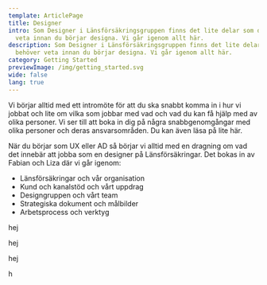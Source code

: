 ```yaml
---
template: ArticlePage
title: Designer
intro: Som Designer i Länsförsäkringsgruppen finns det lite delar som du behöver
  veta innan du börjar designa. Vi går igenom allt här.
description: Som Designer i Länsförsäkringsgruppen finns det lite delar som du
  behöver veta innan du börjar designa. Vi går igenom allt här.
category: Getting Started
previewImage: /img/getting_started.svg
wide: false
lang: true
---
```

Vi börjar alltid med ett intromöte för att du ska snabbt komma in i hur vi jobbat och lite om vilka som jobbar med vad och vad du kan få hjälp med av olika personer. Vi ser till att boka in dig på några snabbgenomgångar med olika personer och deras ansvarsområden. Du kan även läsa på lite här.

<section>
<Collapse title="Intromöte"><div class="content">



När du börjar som UX eller AD så börjar vi alltid med en dragning om vad det innebär att jobba som en designer på Länsförsäkringar. Det bokas in av Fabian och Liza där vi går igenom:

* Länsförsäkringar och vår organisation
* Kund och kanalstöd och vårt uppdrag
* Designgruppen och vårt team
* Strategiska dokument och målbilder
* Arbetsprocess och verktyg
</div></Collapse>
<Collapse title="Användningstester"><div class="content">

hej
</div></Collapse>
<Collapse title="Webbtillgänglighet"><div class="content">

hej
</div></Collapse>
<Collapse title="Varumärkesstrategi och vårt digitala varumärke"><div class="content">

hej
</div></Collapse>
<Collapse title="Marknads och IT strategin"><div class="content">

h
</div></Collapse>
</section>